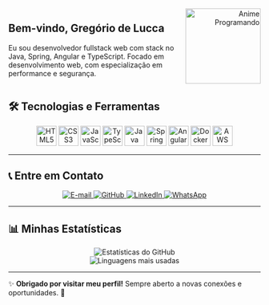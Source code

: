 <section style="display: grid; grid-template-columns: 1fr auto; align-items: center; gap: 15px;">
  <div>
    <h1>Bem-vindo, Gregório de Lucca</h1>
    <p>Eu sou desenvolvedor fullstack web com stack no Java, Spring, Angular e TypeScript. Focado em desenvolvimento web, com especialização em performance e segurança.</p>
  </div>
  <div align="right">
    <img src="https://updategadh.com/wp-content/uploads/2023/07/Java-web-project-configuration.gif" width="150" alt="Anime Programando">
  </div>
</section>

 







## 🛠️ **Tecnologias e Ferramentas**
<p align="center">
  <img src="https://cdn.jsdelivr.net/gh/devicons/devicon/icons/html5/html5-original.svg" title="HTML5" width="40px"/>
  <img src="https://cdn.jsdelivr.net/gh/devicons/devicon/icons/css3/css3-original.svg" title="CSS3" width="40px"/>
  <img src="https://cdn.jsdelivr.net/gh/devicons/devicon/icons/javascript/javascript-original.svg" title="JavaScript" width="40px"/>
  <img src="https://cdn.jsdelivr.net/gh/devicons/devicon/icons/typescript/typescript-original.svg" title="TypeScript" width="40px"/>
  <img src="https://cdn.jsdelivr.net/gh/devicons/devicon/icons/java/java-original.svg" title="Java" width="40px"/>
  <img src="https://cdn.jsdelivr.net/gh/devicons/devicon/icons/spring/spring-original.svg" title="Spring Boot" width="40px"/>
  <img src="https://cdn.jsdelivr.net/gh/devicons/devicon/icons/angular/angular-original.svg" title="Angular" width="40px"/>
  <img src="https://cdn.jsdelivr.net/gh/devicons/devicon/icons/docker/docker-original.svg" title="Docker" width="40px"/>
  <img src="https://cdn.jsdelivr.net/gh/devicons/devicon/icons/amazonwebservices/amazonwebservices-original.svg" title="AWS" width="40px"/>
</p>

---

## 📞 **Entre em Contato**
<p align="center">
  <a href="mailto:gregoriodelucca@gmail.com">
    <img src="https://img.shields.io/badge/Gmail-EA4335?style=for-the-badge&logo=gmail&logoColor=white" alt="E-mail">
  </a>
  <a href="https://github.com/seu-usuario">
    <img src="https://img.shields.io/badge/GitHub-181717?style=for-the-badge&logo=github&logoColor=white" alt="GitHub">
  </a>
  <a href="https://www.linkedin.com/in/seu-perfil">
    <img src="https://img.shields.io/badge/LinkedIn-0077B5?style=for-the-badge&logo=linkedin&logoColor=white" alt="LinkedIn">
  </a>
  <a href="https://wa.me/5511971108462">
    <img src="https://img.shields.io/badge/WhatsApp-25D366?style=for-the-badge&logo=whatsapp&logoColor=white" alt="WhatsApp">
  </a>
</p>

---

## 📊 **Minhas Estatísticas**
<p align="center">
  <img src="https://github-readme-stats.vercel.app/api?username=gregoriodelucca&show_icons=true&theme=radical" alt="Estatísticas do GitHub">
  <br>
  <img src="https://github-readme-stats.vercel.app/api/top-langs/?username=gregoriodelucca&layout=compact&theme=radical" alt="Linguagens mais usadas">
</p>

---

✨ **Obrigado por visitar meu perfil!** Sempre aberto a novas conexões e oportunidades. 🚀  



